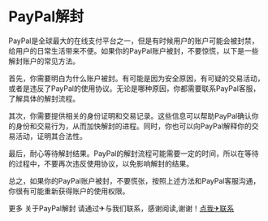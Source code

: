 # PayPal解封

PayPal是全球最大的在线支付平台之一，但是有时候用户的账户可能会被封禁，给用户的日常生活带来不便。如果你的PayPal账户被封，不要惊慌，以下是一些解封账户的常见方法。

首先，你需要明白为什么账户被封。有可能是因为安全原因，有可疑的交易活动，或者是违反了PayPal的使用协议。无论是哪种原因，你都需要联系PayPal客服，了解具体的解封流程。

其次，你需要提供相关的身份证明和交易记录。这些信息可以帮助PayPal确认你的身份和交易行为，从而加快解封的进程。同时，你也可以向PayPal解释你的交易活动，证明其合法性。

最后，耐心等待解封结果。PayPal的解封流程可能需要一定的时间，所以在等待的过程中，不要再次违反使用协议，以免影响解封的结果。

总之，如果你的PayPal账户被封，不要慌张，按照上述方法和PayPal客服沟通，你很有可能重新获得账户的使用权限。

更多 关于PayPal解封 请通过✈与我们联系，感谢阅读,谢谢！[点我✈联系](https://gg.k02.cc)